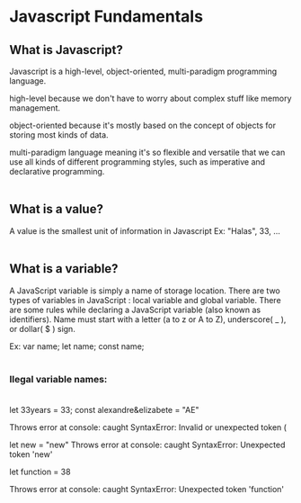 # Javascript Fundamentals

## What is Javascript?

Javascript is a high-level, object-oriented, multi-paradigm programming language.

high-level because we don't have to worry about complex stuff like memory management.

object-oriented because it's mostly based on the concept of objects for storing most kinds of data.

multi-paradigm language meaning it's so flexible and versatile that we can use all kinds of different programming styles, such as imperative and declarative programming.
<br><br>

## What is a value?

A value is the smallest unit of information in Javascript
Ex: "Halas", 33, ...
<br><br>

## What is a variable?

A JavaScript variable is simply a name of storage location. There are two types of variables in JavaScript : local variable and global variable. There are some rules while declaring a JavaScript variable (also known as identifiers). Name must start with a letter (a to z or A to Z), underscore( \_ ), or dollar( $ ) sign.

Ex: var name; let name; const name;
<br><br>

### Ilegal variable names:<br><br>

let 33years = 33;
const alexandre&elizabete = "AE"

Throws error at console:
caught SyntaxError: Invalid or unexpected token (

let new = "new"
Throws error at console:
caught SyntaxError: Unexpected token 'new'

let function = 38

Throws error at console:
caught SyntaxError: Unexpected token 'function'
